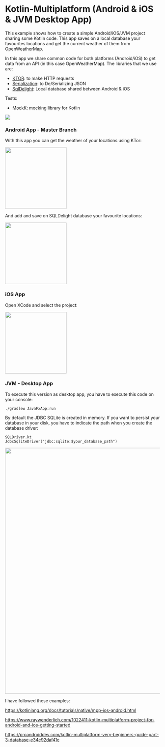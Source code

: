 # Kotlin-Multiplatform (Android & iOS & JVM Desktop App)

This example shows how to create a simple Android/iOS/JVM project sharing some Kotlin code. This app saves on a local database your favourites locations and get the current weather of them from OpenWeatherMap.

In this app we share common code for both platforms (Android/iOS) to get data from an API (in this case OpenWeatherMap). The libraries that we use are:

- [KTOR](https://github.com/ktorio/ktor): to make HTTP requests
- [Serialization](https://github.com/Kotlin/kotlinx.serialization): to De/Serializing JSON 
- [SqlDelight](https://github.com/square/sqldelight): Local database shared between Android & iOS 

Tests:

- [MockK](https://mockk.io/#gradlemaven-dependency): mocking library for Kotlin

<img src="https://github.com/jarroyoesp/KotlinMultiPlatform/blob/master/images/GetLocationDiagram.png">

### Android App - Master Branch

With this app you can get the weather of your locations using KTor:

<img src="https://github.com/jarroyoesp/KotlinMultiPlatform/blob/master/images/AndroidCaptureWeather.png" width="200">

And add and save on SQLDelight database your favourite locations:

<img src="https://github.com/jarroyoesp/KotlinMultiPlatform/blob/master/images/AndroidCaptureLocationList.png" width="200">

### iOS App

Open XCode and select the project:

<img src="https://github.com/jarroyoesp/KotlinMultiPlatform/blob/master/images/iOS_App.png" width="200">

### JVM - Desktop App

To execute this version as desktop app, you have to execute this code on your console:

```
./gradlew JavaFxApp:run
```
By default the JDBC SQLite is created in memory. If you want to persist your database in your disk, you have to indicate the path when you create the database driver:

```
SQLDriver.kt
JdbcSqliteDriver("jdbc:sqlite:$your_database_path")
```

<img src="https://github.com/jarroyoesp/KotlinMultiPlatform/blob/master/images/JVMApp.png" width="800">

I have followed these examples:

https://kotlinlang.org/docs/tutorials/native/mpp-ios-android.html

https://www.raywenderlich.com/1022411-kotlin-multiplatform-project-for-android-and-ios-getting-started

https://proandroiddev.com/kotlin-multiplatform-very-beginners-guide-part-3-database-e34c92daf41c




